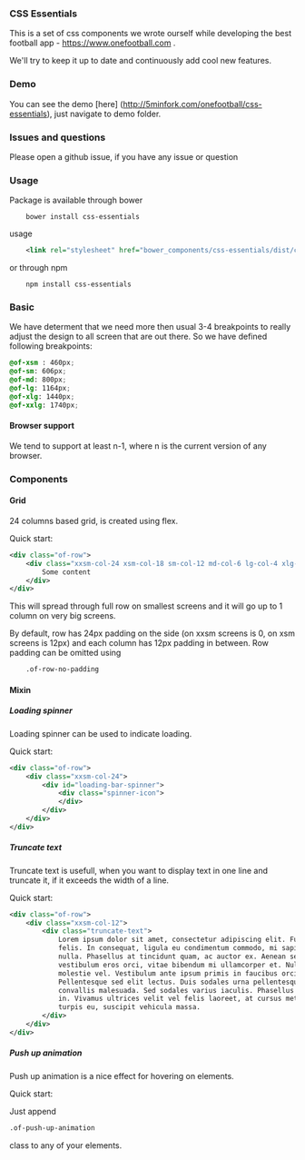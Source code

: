### CSS Essentials

This is a set of css components we wrote ourself while developing the best football app - https://www.onefootball.com .

We'll try to keep it up to date and continuously add cool new features.

### Demo

You can see the demo [here] (http://5minfork.com/onefootball/css-essentials), just navigate to demo folder. 

### Issues and questions

Please open a github issue, if you have any issue or question

### Usage

Package is available through bower


```
    bower install css-essentials
```

usage


```xml
    <link rel="stylesheet" href="bower_components/css-essentials/dist/css-essentials-min.css">
```

or through npm


```
    npm install css-essentials
```

### Basic

We have determent that we need more then usual 3-4 breakpoints to really adjust the design to all screen that are out there.
So we have defined following breakpoints:

```CSS
@of-xsm : 460px;
@of-sm: 606px;
@of-md: 800px;
@of-lg: 1164px;
@of-xlg: 1440px;
@of-xxlg: 1740px;
```

#### Browser support

We tend to support at least n-1, where n is the current version of any browser.

### Components

#### Grid

24 columns based grid, is created using flex.

Quick start:

```xml
<div class="of-row">
    <div class="xxsm-col-24 xsm-col-18 sm-col-12 md-col-6 lg-col-4 xlg-col-2 xxlg-col-1">
        Some content
    </div>
</div>
```

This will spread through full row on smallest screens and it will go up to 1 column on very big screens.

By default, row has 24px padding on the side (on xxsm screens is 0, on xsm screens is 12px) and each column has 12px padding in between.
Row padding can be omitted using


```xml
    .of-row-no-padding
```

#### Mixin

##### Loading spinner

Loading spinner can be used to indicate loading. 

Quick start: 

```xml
<div class="of-row">
    <div class="xxsm-col-24">
        <div id="loading-bar-spinner">
            <div class="spinner-icon">
            </div>
        </div>
    </div>
</div>
```

##### Truncate text

Truncate text is usefull, when you want to display text in one line and truncate it, if it exceeds the width of a line. 

Quick start: 

```xml
<div class="of-row">
    <div class="xxsm-col-12">
        <div class="truncate-text">
            Lorem ipsum dolor sit amet, consectetur adipiscing elit. Fusce non elit eget turpis porttitor blandit non ac
            felis. In consequat, ligula eu condimentum commodo, mi sapien suscipit metus, ac laoreet lorem enim id
            nulla. Phasellus at tincidunt quam, ac auctor ex. Aenean sed gravida orci, vitae tristique ante. Suspendisse
            vestibulum eros orci, vitae bibendum mi ullamcorper et. Nullam ultrices elementum ipsum, quis congue est
            molestie vel. Vestibulum ante ipsum primis in faucibus orci luctus et ultrices posuere cubilia Curae;
            Pellentesque sed elit lectus. Duis sodales urna pellentesque mi feugiat maximus. Quisque viverra libero eu
            convallis malesuada. Sed sodales varius iaculis. Phasellus cursus pulvinar magna, a elementum arcu blandit
            in. Vivamus ultrices velit vel felis laoreet, at cursus metus molestie. Maecenas dolor dui, commodo nec
            turpis eu, suscipit vehicula massa.
        </div>
    </div>
</div>
```

##### Push up animation

Push up animation is a nice effect for hovering on elements. 

Quick start: 

Just append 

```xml
.of-push-up-animation
```
class to any of your elements.